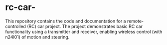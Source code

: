 # rc-car-
This repository contains the code and documentation for a remote-controlled (RC) car project. The project demonstrates basic RC car functionality using a transmitter and receiver, enabling wireless control (with n24l01) of motion and steering.
